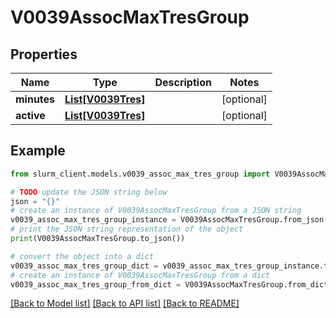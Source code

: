 # V0039AssocMaxTresGroup


## Properties

Name | Type | Description | Notes
------------ | ------------- | ------------- | -------------
**minutes** | [**List[V0039Tres]**](V0039Tres.md) |  | [optional] 
**active** | [**List[V0039Tres]**](V0039Tres.md) |  | [optional] 

## Example

```python
from slurm_client.models.v0039_assoc_max_tres_group import V0039AssocMaxTresGroup

# TODO update the JSON string below
json = "{}"
# create an instance of V0039AssocMaxTresGroup from a JSON string
v0039_assoc_max_tres_group_instance = V0039AssocMaxTresGroup.from_json(json)
# print the JSON string representation of the object
print(V0039AssocMaxTresGroup.to_json())

# convert the object into a dict
v0039_assoc_max_tres_group_dict = v0039_assoc_max_tres_group_instance.to_dict()
# create an instance of V0039AssocMaxTresGroup from a dict
v0039_assoc_max_tres_group_from_dict = V0039AssocMaxTresGroup.from_dict(v0039_assoc_max_tres_group_dict)
```
[[Back to Model list]](../README.md#documentation-for-models) [[Back to API list]](../README.md#documentation-for-api-endpoints) [[Back to README]](../README.md)


